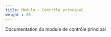 ```yaml
---
title: Module - Contrôle principal
weight : 20
--- 
```


Documentation du module de contrôle principal
